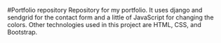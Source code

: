 #Portfolio repository
Repository for my portfolio. It uses django and sendgrid for the contact form and a little of JavaScript for changing the colors.
Other technologies used in this project are HTML, CSS, and Bootstrap.